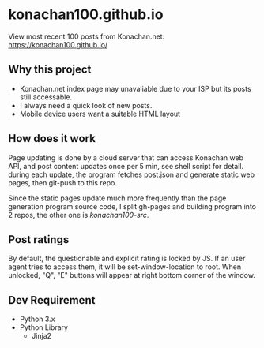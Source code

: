 # konachan100.github.io
View most recent 100 posts from Konachan.net:    https://konachan100.github.io/

## Why this project
- Konachan.net index page may unavaliable due to your ISP but its posts still accessable. 
- I always need a quick look of new posts.
- Mobile device users want a suitable HTML layout

## How does it work
Page updating is done by a cloud server that can access Konachan web API, and post content updates once per 5 min, see shell script for detail. during each update, the program fetches post.json and generate static web pages, then git-push to this repo.

Since the static pages update much more frequently than the page generation program source code, I split gh-pages and building program into 2 repos, the other one is *konachan100-src*.

## Post ratings
By default, the questionable and explicit rating is locked by JS. If an user agent tries to access them, it will be set-window-location to root.
When unlocked, "Q", "E" buttons will appear at right bottom corner of the window.

## Dev Requirement
- Python 3.x
- Python Library
  - Jinja2
